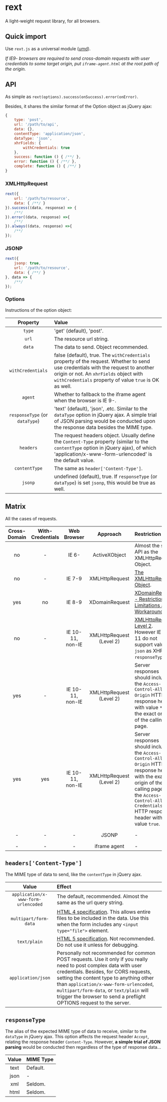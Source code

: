 # rext
A light-weight request library, for all browsers.

## Quick import

Use `rext.js` as a universal module ([umd](https://github.com/umdjs/umd)).

*If IE9- browsers are required to send cross-domain requests with user credentials to some target origin, put `iframe-agent.html` at the root path of the origin.*

## API

As simple as `rext(options).success(onSuccess).error(onError)`.

Besides, it shares the similar format of the Option object as jQuery ajax:

```js
{
    type: 'post',
    url: '/path/to/api',
    data: {},
    contentType: 'application/json',
    dataType: 'json',
    xhrFields: {
        withCredentials: true
    },
    success: function () { /**/ },
    error: function () { /**/ },
    complete: function () { /**/ }
}
```

### XMLHttpRequest

```js
rext({
    url: '/path/to/resource',
    data: { /**/ }
}).success((data, response) => {
    /**/
}).error((data, response) =>{
    /**/
}).always((data, response) =>{
    /**/
});
```

### JSONP

```js
rext({
    jsonp: true,
    url: '/path/to/resource',
    data: { /**/ }
}, data => {
    /**/
});
```

### Options

Instructions of the option object:

| Property | Value |
| :---: | :--- |
| `type` | 'get' (default), 'post'. |
| `url` | The resource url string. |
| `data` | The data to send. Object recommended. |
| `withCredentials` | false (default), true. The `withCredentials` property of the request. Whether to send use credentials with the request to another origin or not. An `xhrFields` object with `withCredentials` property of value `true` is OK as well. |
| `agent` | Whether to fallback to the iframe agent when the browser is IE 9-. |
| `responseType` (or `dataType`) | 'text' (default), 'json', .etc. Similar to the `dataType` option in jQuery ajax. A simple trial of JSON parsing would be conducted upon the response data besides the MIME type. |
| `headers` | The request headers object. Usually define the `Content-Type` property (similar to the `contentType` option in jQuery ajax), of which 'application/x-www-form-urlencoded' is the default value. |
| `contentType` | The same as `header['Content-Type']`. |
| `jsonp` | undefined (default), true. If `responseType` (or `dataType`) is set `jsonp`, this would be true as well. |

## Matrix
All the cases of requests.

| Cross-Domain | With-Credentials | Web Browser | Approach | Restriction | Security |
| :---: | :---: | :---: | :---: | :--- | :--- |
| no | - | IE 6- | ActiveXObject | Almost the same API as the XMLHttpRequest Object. | - |
| no | - | IE 7-9 | XMLHttpRequest | [The XMLHttpRequest Object](https://www.w3.org/TR/2006/WD-XMLHttpRequest-20060405/). | - |
| yes | no | IE 8-9 | XDomainRequest | [XDomainRequest - Restrictions, Limitations and Workarounds](https://blogs.msdn.microsoft.com/ieinternals/2010/05/13/xdomainrequest-restrictions-limitations-and-workarounds/) | - |
| no | - | IE 10-11, non-IE | XMLHttpRequest (Level 2) | [XMLHttpRequest Level 2](https://xhr.spec.whatwg.org/). However IE 10-11 do not support value `json` as XHR's `responseType`. | - |
| yes | - | IE 10-11, non-IE | XMLHttpRequest (Level 2) | Server responses should include the `Access-Control-Allow-Origin` HTTP response header with value `*`, or the exact origin of the calling page. | - |
| yes | yes | IE 10-11, non-IE | XMLHttpRequest (Level 2) | Server responses should include the `Access-Control-Allow-Origin` HTTP response header with the exact origin of the calling page, and the `Access-Control-Allow-Credentials` HTTP response header with value `true`. | - |
| - | - | - | JSONP | - | [Security concerns](https://en.wikipedia.org/wiki/JSONP#Security_concerns) |
| - | - | - | iframe agent | - | - |

## `headers['Content-Type']`

The MIME type of data to send, like the `contentType` in jQuery ajax.

| Value | Effect |
| :---: | :--- |
| `application/x-www-form-urlencoded` | The default, recommended. Almost the same as the url query string. |
| `multipart/form-data` | [HTML 4 specification](https://www.w3.org/TR/html401/interact/forms.html#h-17.13.4). This allows entire files to be included in the data. Use this when the form includes any `<input type="file">` element. |
| `text/plain` | [HTML 5 specification](https://www.w3.org/TR/html5/forms.html#text/plain-encoding-algorithm). Not recommended. Do not use it unless for debugging. |
| `application/json` | Personally not recommended for common POST requests. Use it only if you really need to post complex data with user credentials. Besides, for CORS requests, setting the content type to anything other than `application/x-www-form-urlencoded`, `multipart/form-data`, or `text/plain` will trigger the browser to send a preflight OPTIONS request to the server. |

## `responseType`

The alias of the expected MIME type of data to receive, similar to the `dataType` in jQuery ajax. This option affects the request header `Accept`, relating the response header `Content-Type`. However, **a simple trial of JSON parsing** would be conducted then regardless of the type of response data...

| Value | MIME Type |
| :---: | :--- |
| text | Default. |
| json | - |
| xml | Seldom. |
| html | Seldom. |
